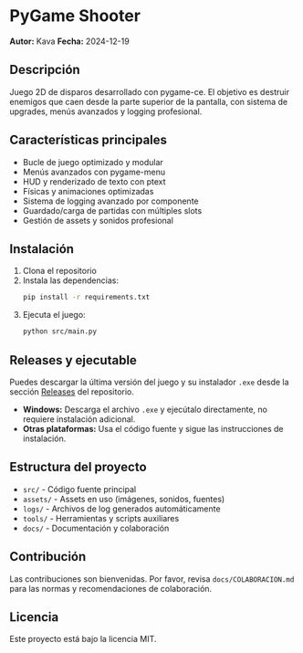 # PyGame Shooter

**Autor:** Kava
**Fecha:** 2024-12-19

## Descripción
Juego 2D de disparos desarrollado con pygame-ce. El objetivo es destruir enemigos que caen desde la parte superior de la pantalla, con sistema de upgrades, menús avanzados y logging profesional.

## Características principales
- Bucle de juego optimizado y modular
- Menús avanzados con pygame-menu
- HUD y renderizado de texto con ptext
- Físicas y animaciones optimizadas
- Sistema de logging avanzado por componente
- Guardado/carga de partidas con múltiples slots
- Gestión de assets y sonidos profesional

## Instalación
1. Clona el repositorio
2. Instala las dependencias:
   ```bash
   pip install -r requirements.txt
   ```
3. Ejecuta el juego:
   ```bash
   python src/main.py
   ```

## Releases y ejecutable
Puedes descargar la última versión del juego y su instalador `.exe` desde la sección [Releases](https://github.com/tu_usuario/PyGame/releases) del repositorio.

- **Windows:** Descarga el archivo `.exe` y ejecútalo directamente, no requiere instalación adicional.
- **Otras plataformas:** Usa el código fuente y sigue las instrucciones de instalación.

## Estructura del proyecto
- `src/` - Código fuente principal
- `assets/` - Assets en uso (imágenes, sonidos, fuentes)
- `logs/` - Archivos de log generados automáticamente
- `tools/` - Herramientas y scripts auxiliares
- `docs/` - Documentación y colaboración

## Contribución
Las contribuciones son bienvenidas. Por favor, revisa `docs/COLABORACION.md` para las normas y recomendaciones de colaboración.

## Licencia
Este proyecto está bajo la licencia MIT.